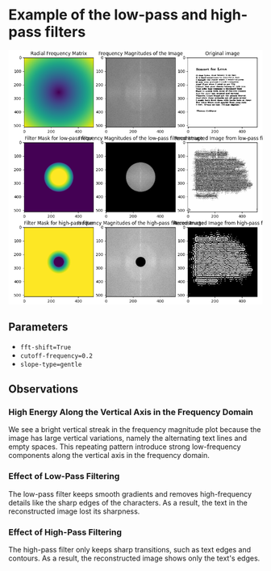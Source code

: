 # Example of the low-pass and high-pass filters

![Filters plot](plot_filters_LPHP.png)

## Parameters

- `fft-shift=True`
- `cutoff-frequency=0.2`
- `slope-type=gentle`

## Observations

### High Energy Along the Vertical Axis in the Frequency Domain

We see a bright vertical streak in the frequency magnitude plot because the image has large vertical variations,
namely the alternating text lines and empty spaces. This repeating pattern introduce strong low-frequency components
along the vertical axis in the frequency domain.

### Effect of Low-Pass Filtering

The low-pass filter keeps smooth gradients and removes high-frequency details like the sharp edges of the characters.
As a result, the text in the reconstructed image lost its sharpness.

### Effect of High-Pass Filtering

The high-pass filter only keeps sharp transitions, such as text edges and contours. As a result, the reconstructed
image shows only the text's edges.